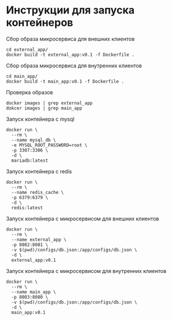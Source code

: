 # Инструкции для запуска контейнеров

Сбор образа микросервиса для внешних клиентов
```
cd external_app/
docker build -t external_app:v0.1 -f Dockerfile .
```

Сбор образа микросервиса для внутренних клиентов
```
cd main_app/
docker build -t main_app:v0.1 -f Dockerfile .
```

Проверка образов
```
docker images | grep external_app
dokcer images | grep main_app
```

Запуск контейнера с mysql
```
docker run \
  --rm \
  --name mysql_db \
  -e MYSQL_ROOT_PASSWORD=root \
  -p 3307:3306 \
  -d \
  mariadb:latest
```

Запуск контейнера с redis
```
docker run \
  --rm \
  --name redis_cache \
  -p 6379:6379 \
  -d \
  redis:latest
```

Запуск контейнера с микросервисом для внешних клиентов
```
docker run \
  --rm \
  --name external_app \
  -p 8082:8081 \
  -v $(pwd)/configs/db.json:/app/configs/db.json \
  -d \
  external_app:v0.1
```

Запуск контейнера с микросервисом для внутренних клиентов
```
docker run \
  --rm \
  --name main_app \
  -p 8083:8080 \
  -v $(pwd)/configs/db.json:/app/configs/db.json \
  -d \
  main_app:v0.1
```